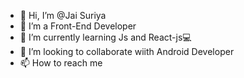 - 👋 Hi, I’m @Jai Suriya
- 👀 I’m a Front-End Developer 
- 🌱 I’m currently learning Js and React-js💻
- 💞️ I’m looking to collaborate wiith Android Developer
- 📫 How to reach me  

  
